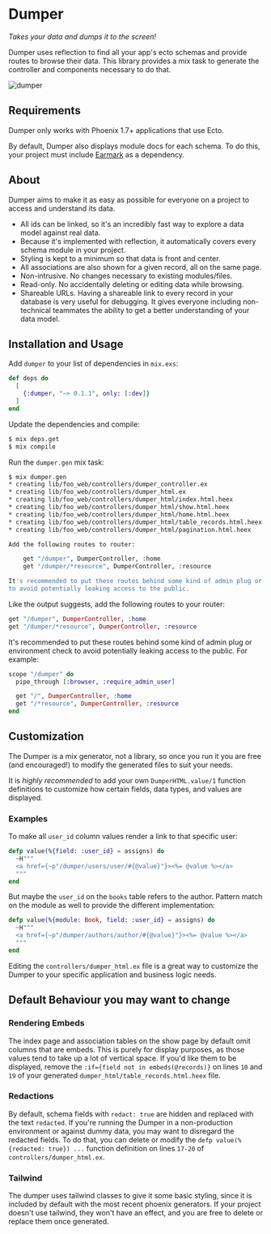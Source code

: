 # Dumper

_Takes your data and dumps it to the screen!_

Dumper uses reflection to find all your app's ecto schemas and provide routes
to browse their data.  This library provides a mix task to generate the
controller and components necessary to do that.

![dumper](assets/dumper.gif)


## Requirements

Dumper only works with Phoenix 1.7+ applications that use Ecto.

By default, Dumper also displays module docs for each schema.  To do this, your project must include [Earmark](https://hexdocs.pm/earmark/Earmark.html) as a dependency.


## About

Dumper aims to make it as easy as possible for everyone on a project to access and understand its data.

- All ids can be linked, so it's an incredibly fast way to explore a data model against real data.
- Because it's implemented with reflection, it automatically covers every schema module in your project.
- Styling is kept to a minimum so that data is front and center.
- All associations are also shown for a given record, all on the same page.
- Non-intrusive. No changes necessary to existing modules/files.
- Read-only.  No accidentally deleting or editing data while browsing.
- Shareable URLs. Having a shareable link to every record in your database is very useful for debugging. It gives everyone including non-technical teammates the ability to get a better understanding of your data model.


## Installation and Usage

Add `dumper` to your list of dependencies in `mix.exs`:

```elixir
def deps do
  [
    {:dumper, "~> 0.1.1", only: [:dev]}
  ]
end
```

Update the dependencies and compile:
```sh
$ mix deps.get
$ mix compile
```

Run the `dumper.gen` mix task:

```sh
$ mix dumper.gen
* creating lib/foo_web/controllers/dumper_controller.ex
* creating lib/foo_web/controllers/dumper_html.ex
* creating lib/foo_web/controllers/dumper_html/index.html.heex
* creating lib/foo_web/controllers/dumper_html/show.html.heex
* creating lib/foo_web/controllers/dumper_html/home.html.heex
* creating lib/foo_web/controllers/dumper_html/table_records.html.heex
* creating lib/foo_web/controllers/dumper_html/pagination.html.heex

Add the following routes to router:

    get "/dumper", DumperController, :home
    get "/dumper/*resource", DumperController, :resource

It's recommended to put these routes behind some kind of admin plug or environment check
to avoid potentially leaking access to the public.
```

Like the output suggests, add the following routes to your router:

``` elixir
get "/dumper", DumperController, :home
get "/dumper/*resource", DumperController, :resource
```

It's recommended to put these routes behind some kind of admin plug or environment check to avoid potentially leaking access to the public.  For example:

``` elixir
scope "/dumper" do
  pipe_through [:browser, :require_admin_user]

  get "/", DumperController, :home
  get "/*resource", DumperController, :resource
end
```


## Customization

The Dumper is a mix generator, not a library, so once you run it you are free (and encouraged!) to modify the generated files to suit your needs.

It is *highly recommended* to add your own `DumperHTML.value/1` function definitions to customize how certain fields, data types, and values are displayed.

### Examples

To make all `user_id` column values render a link to that specific user:
``` elixir
defp value(%{field: :user_id} = assigns) do
  ~H"""
  <a href={~p"/dumper/users/user/#{@value}"}><%= @value %></a>
  """
end
```

But maybe the `user_id` on the `books` table refers to the author.  Pattern match on the module as well to provide the different implementation:
``` elixir
defp value(%{module: Book, field: :user_id} = assigns) do
  ~H"""
  <a href={~p"/dumper/authors/author/#{@value}"}><%= @value %></a>
  """
end
```

Editing the `controllers/dumper_html.ex` file is a great way to customize the Dumper to your specific application and business logic needs.


## Default Behaviour you may want to change

### Rendering Embeds
The index page and association tables on the show page by default omit columns that are embeds.  This is purely for display purposes, as those values tend to take up a lot of vertical space.  If you'd like them to be displayed, remove the `:if={field not in embeds(@records)}` on lines `10` and `19` of your generated `dumper_html/table_records.html.heex` file.

### Redactions
By default, schema fields with `redact: true` are hidden and replaced with the text `redacted`.  If you're running the Dumper in a non-production environment or against dummy data, you may want to disregard the redacted fields.  To do that, you can delete or modify the `defp value(%{redacted: true}) ...` function definition on lines `17-20` of `controllers/dumper_html.ex`.

### Tailwind
The dumper uses tailwind classes to give it some basic styling, since it is included by default with the most recent phoenix generators.  If your project doesn't use tailwind, they won't have an effect, and you are free to delete or replace them once generated.
